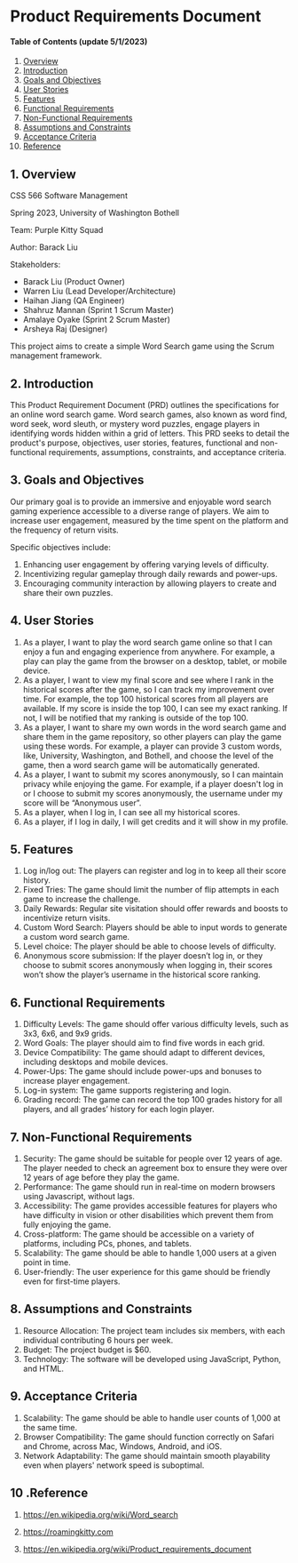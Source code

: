 # Product Requirements Document

#### Table of Contents (update 5/1/2023)

1. [Overview](#Overview)
2. [Introduction](#Introduction)
3. [Goals and Objectives](#Goals-and-Objectives)
4. [User Stories](#User-Stories)
5. [Features](#Features)
6. [Functional Requirements](#Functional-Requirements)
7. [Non-Functional Requirements](#Non-Functional-Requirements)
8. [Assumptions and Constraints](#Assumptions-and-Constraints)
9. [Acceptance Criteria](#Acceptance-Criteria)
10. [Reference](#Reference)

## 1. Overview

CSS 566 Software Management

Spring 2023, University of Washington Bothell

Team: Purple Kitty Squad

Author: Barack Liu

Stakeholders:

- Barack Liu (Product Owner)
- Warren Liu (Lead Developer/Architecture)
- Haihan Jiang (QA Engineer)
- Shahruz Mannan (Sprint 1 Scrum Master)
- Amalaye Oyake (Sprint 2 Scrum Master)
- Arsheya Raj (Designer)

This project aims to create a simple Word Search game using the Scrum management framework.

## 2. Introduction

This Product Requirement Document (PRD) outlines the specifications for an online word search game. Word search games, also known as word find, word seek, word sleuth, or mystery word puzzles, engage players in identifying words hidden within a grid of letters. This PRD seeks to detail the product's purpose, objectives, user stories, features, functional and non-functional requirements, assumptions, constraints, and acceptance criteria.

## 3. Goals and Objectives

Our primary goal is to provide an immersive and enjoyable word search gaming experience accessible to a diverse range of players. We aim to increase user engagement, measured by the time spent on the platform and the frequency of return visits.

Specific objectives include:

1. Enhancing user engagement by offering varying levels of difficulty.
2. Incentivizing regular gameplay through daily rewards and power-ups.
3. Encouraging community interaction by allowing players to create and share their own puzzles.

## 4. User Stories

1. As a player, I want to play the word search game online so that I can enjoy a fun and engaging experience from anywhere. For example, a play can play the game from the browser on a desktop, tablet, or mobile device.
2. As a player, I want to view my final score and see where I rank in the historical scores after the game, so I can track my improvement over time. For example, the top 100 historical scores from all players are available. If my score is inside the top 100, I can see my exact ranking. If not, I will be notified that my ranking is outside of the top 100.
3. As a player, I want to share my own words in the word search game and share them in the game repository, so other players can play the game using these words. For example, a player can provide 3 custom words, like, University, Washington, and Bothell, and choose the level of the game, then a word search game will be automatically generated. 
4. As a player, I want to submit my scores anonymously, so I can maintain privacy while enjoying the game. For example, if a player doesn't log in or I choose to submit my scores anonymously, the username under my score will be “Anonymous user”.
5. As a player, when I log in, I can see all my historical scores.
6. As a player, if I log in daily, I will get credits and it will show in my profile.

## 5. Features

1. Log in/log out: The players can register and log in to keep all their score history.
2. Fixed Tries: The game should limit the number of flip attempts in each game to increase the challenge.
3. Daily Rewards: Regular site visitation should offer rewards and boosts to incentivize return visits.
4. Custom Word Search: Players should be able to input words to generate a custom word search game.
5. Level choice: The player should be able to choose levels of difficulty.
6. Anonymous score submission: If the player doesn’t log in, or they choose to submit scores anonymously when logging in, their scores won’t show the player’s username in the historical score ranking.

## 6. Functional Requirements

1. Difficulty Levels: The game should offer various difficulty levels, such as 3x3, 6x6, and 9x9 grids. 
2. Word Goals: The player should aim to find five words in each grid.
3. Device Compatibility: The game should adapt to different devices, including desktops and mobile devices.
4. Power-Ups: The game should include power-ups and bonuses to increase player engagement.
5. Log-in system: The game supports registering and login.
6. Grading record: The game can record the top 100 grades history for all players, and all grades’ history for each login player.

## 7. Non-Functional Requirements

1. Security: The game should be suitable for people over 12 years of age. The player needed to check an agreement box to ensure they were over 12 years of age before they play the game.
2. Performance: The game should run in real-time on modern browsers using Javascript, without lags.
3. Accessibility: The game provides accessible features for players who have difficulty in vision or other disabilities which prevent them from fully enjoying the game. 
4. Cross-platform: The game should be accessible on a variety of platforms, including PCs, phones, and tablets.
5. Scalability: The game should be able to handle 1,000 users at a given point in time.
6. User-friendly: The user experience for this game should be friendly even for first-time players.

## 8. Assumptions and Constraints

1. Resource Allocation: The project team includes six members, with each individual contributing 6 hours per week.
2. Budget: The project budget is $60.
3. Technology: The software will be developed using JavaScript, Python, and HTML.

## 9. Acceptance Criteria

1. Scalability: The game should be able to handle user counts of 1,000 at the same time.
2. Browser Compatibility: The game should function correctly on Safari and Chrome, across Mac, Windows, Android, and iOS.
3. Network Adaptability: The game should maintain smooth playability even when players' network speed is suboptimal.

## 10 .Reference

1. https://en.wikipedia.org/wiki/Word_search

2. https://roamingkitty.com

3. https://en.wikipedia.org/wiki/Product_requirements_document 

